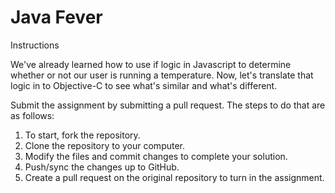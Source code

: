 # Java Fever
Instructions

We've already learned how to use if logic in Javascript to determine whether or not our user is running a temperature. Now, let's translate that logic in to Objective-C to see what's similar and what's different.

Submit the assignment by submitting a pull request. The steps to do that are as follows:

1. To start, fork the repository.
2. Clone the repository to your computer.
3. Modify the files and commit changes to complete your solution.
4. Push/sync the changes up to GitHub.
5. Create a pull request on the original repository to turn in the assignment.
